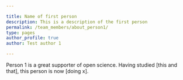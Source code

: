 ```yaml
---

title: Name of first person
description: This is a description of the first person
permalink: /team_members/about_person1/
type: pages
author_profile: true
author: Test author 1

---
```


Person 1 is a great supporter of open science. Having studied [this and that], this person is now [doing x].